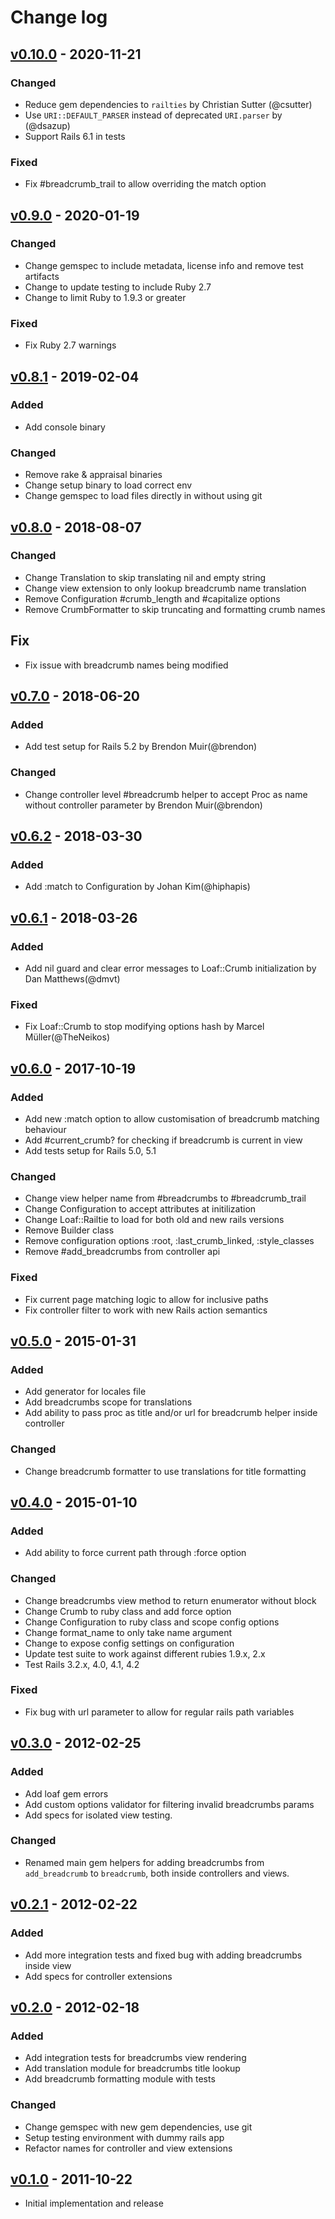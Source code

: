 # Change log

## [v0.10.0] - 2020-11-21

### Changed
* Reduce gem dependencies to `railties` by Christian Sutter (@csutter)
* Use `URI::DEFAULT_PARSER` instead of deprecated `URI.parser` by (@dsazup)
* Support Rails 6.1 in tests

### Fixed
* Fix #breadcrumb_trail to allow overriding the match option

## [v0.9.0] - 2020-01-19

### Changed
* Change gemspec to include metadata, license info and remove test artifacts
* Change to update testing to include Ruby 2.7
* Change to limit Ruby to 1.9.3 or greater

### Fixed
* Fix Ruby 2.7 warnings

## [v0.8.1] - 2019-02-04

### Added
* Add console binary

### Changed
* Remove rake & appraisal binaries
* Change setup binary to load correct env
* Change gemspec to load files directly in without using git

## [v0.8.0] - 2018-08-07

### Changed
* Change Translation to skip translating nil and empty string
* Change view extension to only lookup breadcrumb name translation
* Remove Configuration #crumb_length and #capitalize options
* Remove CrumbFormatter to skip truncating and formatting crumb names

## Fix
* Fix issue with breadcrumb names being modified

## [v0.7.0] - 2018-06-20

### Added
* Add test setup for Rails 5.2 by Brendon Muir(@brendon)

### Changed
* Change controller level #breadcrumb helper to accept Proc as name without controller parameter by Brendon Muir(@brendon)

## [v0.6.2] - 2018-03-30

### Added
* Add :match to Configuration by Johan Kim(@hiphapis)

## [v0.6.1] - 2018-03-26

### Added
* Add nil guard and clear error messages to Loaf::Crumb initialization by Dan Matthews(@dmvt)

### Fixed
* Fix Loaf::Crumb to stop modifying options hash by Marcel Müller(@TheNeikos)

## [v0.6.0] - 2017-10-19

### Added
* Add new :match option to allow customisation of breadcrumb matching behaviour
* Add #current_crumb? for checking if breadcrumb is current in view
* Add tests setup for Rails 5.0, 5.1

### Changed
* Change view helper name from #breadcrumbs to #breadcrumb_trail
* Change Configuration to accept attributes at initilization
* Change Loaf::Railtie to load for both old and new rails versions
* Remove Builder class
* Remove configuration options :root, :last_crumb_linked, :style_classes
* Remove #add_breadcrumbs from controller api

### Fixed
* Fix current page matching logic to allow for inclusive paths
* Fix controller filter to work with new Rails action semantics

## [v0.5.0] - 2015-01-31

### Added
* Add generator for locales file
* Add breadcrumbs scope for translations
* Add ability to pass proc as title and/or url for breadcrumb helper inside controller

### Changed
* Change breadcrumb formatter to use translations for title formatting

## [v0.4.0] - 2015-01-10

### Added
* Add ability to force current path through :force option

### Changed
* Change breadcrumbs view method to return enumerator without block
* Change Crumb to ruby class and add force option
* Change Configuration to ruby class and scope config options
* Change format_name to only take name argument
* Change to expose config settings on configuration
* Update test suite to work against different rubies 1.9.x, 2.x
* Test Rails 3.2.x, 4.0, 4.1, 4.2

### Fixed
* Fix bug with url parameter to allow for regular rails path variables

## [v0.3.0] - 2012-02-25

### Added
* Add loaf gem errors
* Add custom options validator for filtering invalid breadcrumbs params
* Add specs for isolated view testing.

### Changed
* Renamed main gem helpers for adding breadcrumbs from `add_breadcrumb` to
  `breadcrumb`, both inside controllers and views.

## [v0.2.1] - 2012-02-22

### Added
* Add more integration tests and fixed bug with adding breadcrumbs inside view
* Add specs for controller extensions

## [v0.2.0] - 2012-02-18

### Added
* Add integration tests for breadcrumbs view rendering
* Add translation module for breadcrumbs title lookup
* Add breadcrumb formatting module with tests

### Changed
* Change gemspec with new gem dependencies, use git
* Setup testing environment with dummy rails app
* Refactor names for controller and view extensions

## [v0.1.0] - 2011-10-22

* Initial implementation and release

[v0.10.0]: https://github.com/piotrmurach/loaf/compare/v0.9.0...v0.10.0
[v0.9.0]: https://github.com/piotrmurach/loaf/compare/v0.8.1...v0.9.0
[v0.8.1]: https://github.com/piotrmurach/loaf/compare/v0.8.0...v0.8.1
[v0.8.0]: https://github.com/piotrmurach/loaf/compare/v0.7.0...v0.8.0
[v0.7.0]: https://github.com/piotrmurach/loaf/compare/v0.6.2...v0.7.0
[v0.6.2]: https://github.com/piotrmurach/loaf/compare/v0.6.1...v0.6.2
[v0.6.1]: https://github.com/piotrmurach/loaf/compare/v0.6.0...v0.6.1
[v0.6.0]: https://github.com/piotrmurach/loaf/compare/v0.5.0...v0.6.0
[v0.5.0]: https://github.com/piotrmurach/loaf/compare/v0.4.0...v0.5.0
[v0.4.0]: https://github.com/piotrmurach/loaf/compare/v0.3.0...v0.4.0
[v0.3.0]: https://github.com/piotrmurach/loaf/compare/v0.2.1...v0.3.0
[v0.2.1]: https://github.com/piotrmurach/loaf/compare/v0.2.0...v0.2.1
[v0.2.0]: https://github.com/piotrmurach/loaf/compare/v0.1.0...v0.2.0
[v0.1.0]: https://github.com/piotrmurach/loaf/compare/v0.1.0...HEAD
